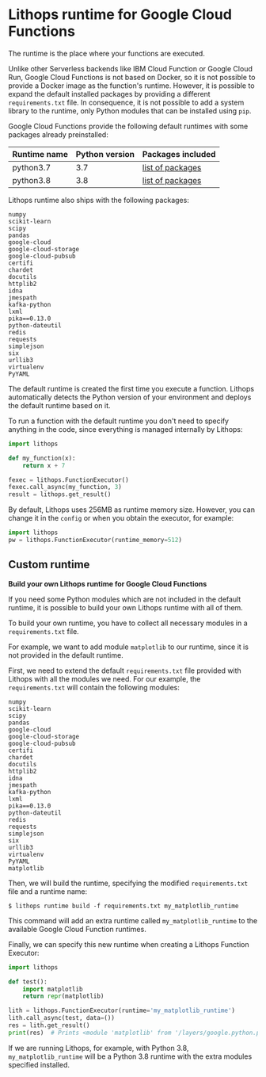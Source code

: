 # Lithops runtime for Google Cloud Functions

The runtime is the place where your functions are executed.

Unlike other Serverless backends like IBM Cloud Function or Google Cloud Run, Google Cloud Functions is not based on Docker, so it is not possible to provide a Docker image as the function's runtime.
However, it is possible to expand the default installed packages by providing a different `requirements.txt` file. In consequence, it is not possible to add a system library to the runtime, only Python modules that can be installed using `pip`.

Google Cloud Functions provide the following default runtimes with some packages already preinstalled:

| Runtime name | Python version | Packages included |
| ----| ----| ---- |
| python3.7 | 3.7 | [list of packages](https://cloud.google.com/functions/docs/writing/specifying-dependencies-python#pre-installed_packages) |
| python3.8 | 3.8 | [list of packages](https://cloud.google.com/functions/docs/writing/specifying-dependencies-python#pre-installed_packages) |

Lithops runtime also ships with the following packages:
```
numpy
scikit-learn
scipy
pandas
google-cloud
google-cloud-storage
google-cloud-pubsub
certifi
chardet
docutils
httplib2
idna
jmespath
kafka-python
lxml
pika==0.13.0
python-dateutil
redis
requests
simplejson
six
urllib3
virtualenv
PyYAML
```

The default runtime is created the first time you execute a function. Lithops automatically detects the Python version of your environment and deploys the default runtime based on it.

To run a function with the default runtime you don't need to specify anything in the code, since everything is managed internally by Lithops:

```python
import lithops

def my_function(x):
    return x + 7

fexec = lithops.FunctionExecutor()
fexec.call_async(my_function, 3)
result = lithops.get_result()
```

By default, Lithops uses 256MB as runtime memory size. However, you can change it in the `config` or when you obtain the executor, for example:

```python
import lithops
pw = lithops.FunctionExecutor(runtime_memory=512)
```

## Custom runtime

**Build your own Lithops runtime for Google Cloud Functions**

If you need some Python modules which are not included in the default runtime, it is possible to build your own Lithops runtime with all of them.

To build your own runtime, you have to collect all necessary modules in a `requirements.txt` file.

For example, we want to add module `matplotlib` to our runtime, since it is not provided in the default runtime.

First, we need to extend the default `requirements.txt` file provided with Lithops with all the modules we need. For our example, the `requirements.txt` will contain the following modules:
```
numpy
scikit-learn
scipy
pandas
google-cloud
google-cloud-storage
google-cloud-pubsub
certifi
chardet
docutils
httplib2
idna
jmespath
kafka-python
lxml
pika==0.13.0
python-dateutil
redis
requests
simplejson
six
urllib3
virtualenv
PyYAML
matplotlib
```

Then, we will build the runtime, specifying the modified `requirements.txt` file and a runtime name:
```
$ lithops runtime build -f requirements.txt my_matplotlib_runtime
```

This command will add an extra runtime called `my_matplotlib_runtime` to the available Google Cloud Function runtimes.

Finally, we can specify this new runtime when creating a Lithops Function Executor:

```python
import lithops

def test():
    import matplotlib
    return repr(matplotlib)

lith = lithops.FunctionExecutor(runtime='my_matplotlib_runtime')
lith.call_async(test, data=())
res = lith.get_result()
print(res)  # Prints <module 'matplotlib' from '/layers/google.python.pip/pip/lib/python3.8/site-packages/matplotlib/__init__.py'>
```

If we are running Lithops, for example, with Python 3.8, `my_matplotlib_runtime` will be a Python 3.8 runtime with the extra modules specified installed.
